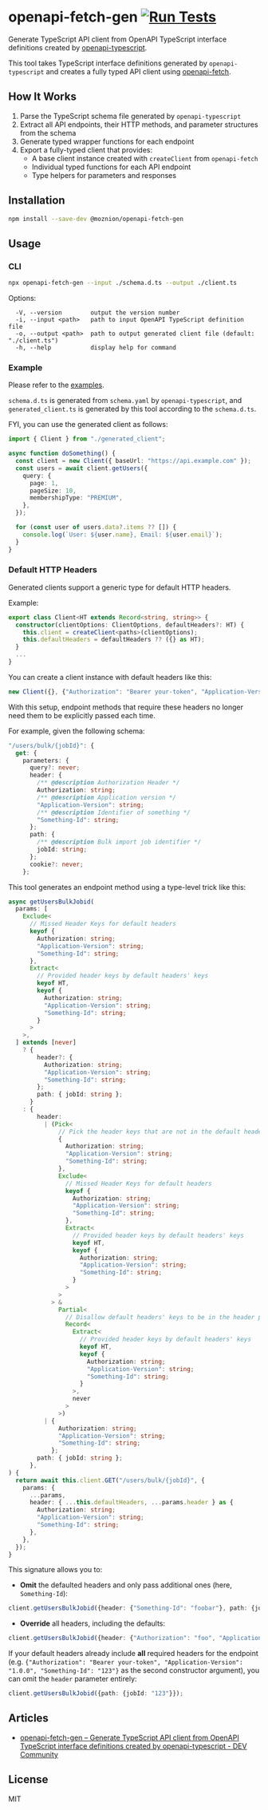 # openapi-fetch-gen [![Run Tests](https://github.com/moznion/openapi-fetch-gen/actions/workflows/test.yml/badge.svg)](https://github.com/moznion/openapi-fetch-gen/actions/workflows/test.yml)

Generate TypeScript API client from OpenAPI TypeScript interface definitions created by [openapi-typescript](https://github.com/openapi-ts/openapi-typescript).

This tool takes TypeScript interface definitions generated by `openapi-typescript` and creates a fully typed API client using [openapi-fetch](https://github.com/openapi-ts/openapi-typescript/tree/main/packages/openapi-fetch).

## How It Works

1. Parse the TypeScript schema file generated by `openapi-typescript`
2. Extract all API endpoints, their HTTP methods, and parameter structures from the schema
3. Generate typed wrapper functions for each endpoint
4. Export a fully-typed client that provides:
   - A base client instance created with `createClient` from `openapi-fetch`
   - Individual typed functions for each API endpoint
   - Type helpers for parameters and responses

## Installation

```bash
npm install --save-dev @moznion/openapi-fetch-gen
```

## Usage

### CLI

```bash
npx openapi-fetch-gen --input ./schema.d.ts --output ./client.ts
```

Options:

```
  -V, --version        output the version number
  -i, --input <path>   path to input OpenAPI TypeScript definition file
  -o, --output <path>  path to output generated client file (default: "./client.ts")
  -h, --help           display help for command
```

### Example

Please refer to the [examples](./examples/).

`schema.d.ts` is generated from `schema.yaml` by `openapi-typescript`, and `generated_client.ts` is generated by this tool according to the `schema.d.ts`.

FYI, you can use the generated client as follows:

```typescript
import { Client } from "./generated_client";

async function doSomething() {
  const client = new Client({ baseUrl: "https://api.example.com" });
  const users = await client.getUsers({
    query: {
      page: 1,
      pageSize: 10,
      membershipType: "PREMIUM",
    },
  });

  for (const user of users.data?.items ?? []) {
    console.log(`User: ${user.name}, Email: ${user.email}`);
  }
}
```

### Default HTTP Headers

Generated clients support a generic type for default HTTP headers.

Example:

```typescript
export class Client<HT extends Record<string, string>> {
  constructor(clientOptions: ClientOptions, defaultHeaders?: HT) {
    this.client = createClient<paths>(clientOptions);
    this.defaultHeaders = defaultHeaders ?? ({} as HT);
  }
  ...
}
```

You can create a client instance with default headers like this:

```typescript
new Client({}, {"Authorization": "Bearer your-token", "Application-Version": "1.0.0"});
```

With this setup, endpoint methods that require these headers no longer need them to be explicitly passed each time.

For example, given the following schema:

```typescript
"/users/bulk/{jobId}": {
  get: {
    parameters: {
      query?: never;
      header: {
        /** @description Authorization Header */
        Authorization: string;
        /** @description Application version */
        "Application-Version": string;
        /** @description Identifier of something */
        "Something-Id": string;
      };
      path: {
        /** @description Bulk import job identifier */
        jobId: string;
      };
      cookie?: never;
    };
```

This tool generates an endpoint method using a type-level trick like this:

```typescript
async getUsersBulkJobid(
  params: [
    Exclude<
      // Missed Header Keys for default headers
      keyof {
        Authorization: string;
        "Application-Version": string;
        "Something-Id": string;
      },
      Extract<
        // Provided header keys by default headers' keys
        keyof HT,
        keyof {
          Authorization: string;
          "Application-Version": string;
          "Something-Id": string;
        }
      >
    >,
  ] extends [never]
    ? {
        header?: {
          Authorization: string;
          "Application-Version": string;
          "Something-Id": string;
        };
        path: { jobId: string };
      }
    : {
        header:
          | (Pick<
              // Pick the header keys that are not in the default headers
              {
                Authorization: string;
                "Application-Version": string;
                "Something-Id": string;
              },
              Exclude<
                // Missed Header Keys for default headers
                keyof {
                  Authorization: string;
                  "Application-Version": string;
                  "Something-Id": string;
                },
                Extract<
                  // Provided header keys by default headers' keys
                  keyof HT,
                  keyof {
                    Authorization: string;
                    "Application-Version": string;
                    "Something-Id": string;
                  }
                >
              >
            > &
              Partial<
                // Disallow default headers' keys to be in the header param
                Record<
                  Extract<
                    // Provided header keys by default headers' keys
                    keyof HT,
                    keyof {
                      Authorization: string;
                      "Application-Version": string;
                      "Something-Id": string;
                    }
                  >,
                  never
                >
              >)
          | {
              Authorization: string;
              "Application-Version": string;
              "Something-Id": string;
            };
        path: { jobId: string };
      },
) {
  return await this.client.GET("/users/bulk/{jobId}", {
    params: {
      ...params,
      header: { ...this.defaultHeaders, ...params.header } as {
        Authorization: string;
        "Application-Version": string;
        "Something-Id": string;
      },
    },
  });
}
```

This signature allows you to:

- **Omit** the defaulted headers and only pass additional ones (here, `Something-Id`):

```typescript
client.getUsersBulkJobid({header: {"Something-Id": "foobar"}, path: {jobId: "123"}});
```

- **Override** all headers, including the defaults:

```typescript
client.getUsersBulkJobid({header: {"Authorization": "foo", "Application-Version": "bar", "Something-Id": "foobar"}, path: {jobId: "123"}});
```

If your default headers already include **all** required headers for the endpoint (e.g. `{"Authorization": "Bearer your-token", "Application-Version": "1.0.0", "Something-Id": "123"}` as the second constructor argument), you can omit the `header` parameter entirely:

```typescript
client.getUsersBulkJobid({path: {jobId: "123"}});
```

## Articles

- [openapi-fetch-gen – Generate TypeScript API client from OpenAPI TypeScript interface definitions created by openapi-typescript - DEV Community](https://dev.to/moznion/openapi-fetch-gen-generate-typescript-api-client-from-openapi-typescript-interface-definitions-kjd)

## License

MIT

